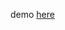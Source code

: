 demo [here](https://codefr33k.github.io/day/?manifest=https://codefr33k.github.io/docs/codefr33k.txt)
